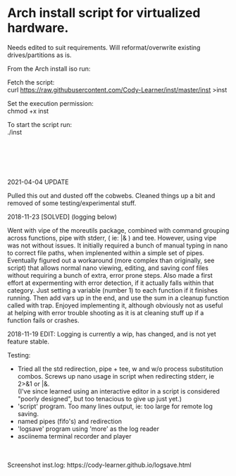 
# Arch install script for virtualized hardware. 

Needs edited to suit requirements. Will reformat/overwrite existing drives/partitions as is.

From the Arch install iso run:

Fetch the script: <br>
 curl https://raw.githubusercontent.com/Cody-Learner/inst/master/inst >inst <br>

Set the execution permission:  <br>
 chmod +x inst  <br>

To start the script run: <br>
 ./inst

<br>
<br>
<br>
<br>

2021-04-04 UPDATE <br>

Pulled this out and dusted off the cobwebs. Cleaned things up a bit and removed of some testing/experimental stuff. <br>




2018-11-23 [SOLVED] (logging below)   <br>

Went with vipe of the moreutils package, combined with command grouping across functions, pipe with stderr, ( ie: |& ) and tee. 
However, using vipe was not without issues. It initially required a bunch of manual typing in nano to correct file paths, when implenented within a simple set of pipes. 
Eventually figured out a workaround (more complex than originally, see script) that allows normal nano viewing, editing, and saving conf files without requiring a bunch of extra, error prone steps.
Also made a first effort at expermenting with error detection, if it actually falls within that category. Just setting a variable (number 1) to each function if it finishes running.
Then add vars up in the end, and use the sum in a cleanup function called with trap. Enjoyed implementing it, although obviously not as useful at helping with error trouble shooting as it is at 
cleaning stuff up if a function fails or crashes.





2018-11-19 EDIT: Logging is currently a wip, has changed, and is not yet feature stable.<br>

Testing:
 * Tried all the std redirection, pipe + tee, w and w/o process substitution combos. Screws up nano usage in script when redirecting stderr, ie 2>&1 or |&. <br>
   (I've since learned using an interactive editor in a script is considered "poorly designed", but too tenacious to give up just yet.) <br>
 * 'script' program. Too many lines output, ie: too large for remote log saving.
 * named pipes (fifo's) and redirection <br>
 * 'logsave' program using 'more' as the log reader <br>
 * asciinema terminal recorder and player <br>
<br>
<br>
Screenshot inst.log: https://cody-learner.github.io/logsave.html
